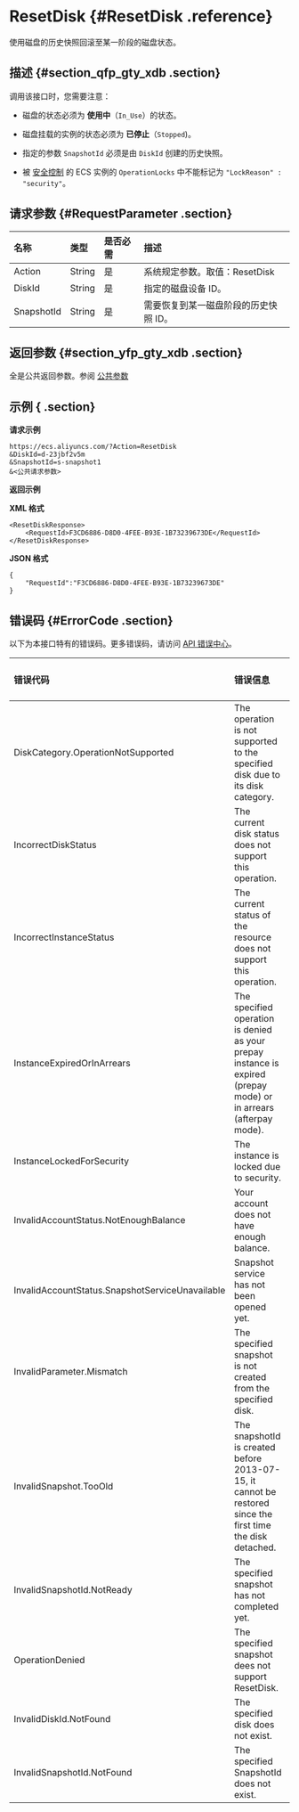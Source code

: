 # ResetDisk {#ResetDisk .reference}

使用磁盘的历史快照回滚至某一阶段的磁盘状态。

## 描述 {#section_qfp_gty_xdb .section}

调用该接口时，您需要注意：

-   磁盘的状态必须为 **使用中**（`In_Use`）的状态。

-   磁盘挂载的实例的状态必须为 **已停止**（`Stopped`\)。

-   指定的参数 `SnapshotId` 必须是由 `DiskId` 创建的历史快照。

-   被 [安全控制](cn.zh-CN/API参考/附录/安全锁定时的API行为.md#) 的 ECS 实例的 `OperationLocks` 中不能标记为 `"LockReason" : "security"`。


## 请求参数 {#RequestParameter .section}

|名称|类型|是否必需|描述|
|:-|:-|:---|:-|
|Action|String|是|系统规定参数。取值：ResetDisk|
|DiskId|String|是|指定的磁盘设备 ID。|
|SnapshotId|String|是|需要恢复到某一磁盘阶段的历史快照 ID。|

## 返回参数 {#section_yfp_gty_xdb .section}

全是公共返回参数。参阅 [公共参数](cn.zh-CN/API参考/HTTP调用方式/公共参数.md#commonResponseParameters)

## 示例 { .section}

**请求示例** 

```
https://ecs.aliyuncs.com/?Action=ResetDisk
&DiskId=d-23jbf2v5m
&SnapshotId=s-snapshot1
&<公共请求参数>
```

**返回示例** 

**XML 格式**

```
<ResetDiskResponse>
    <RequestId>F3CD6886-D8D0-4FEE-B93E-1B73239673DE</RequestId>
</ResetDiskResponse>
```

 **JSON 格式** 

```
{
    "RequestId":"F3CD6886-D8D0-4FEE-B93E-1B73239673DE"
}
```

## 错误码 {#ErrorCode .section}

以下为本接口特有的错误码。更多错误码，请访问 [API 错误中心](https://error-center.aliyun.com/status/product/Ecs)。

|错误代码|错误信息|HTTP 状态码|说明|
|:---|:---|:-------|:-|
|DiskCategory.OperationNotSupported|The operation is not supported to the specified disk due to its disk category.|400|指定磁盘的磁盘类型不支持该操作。|
|IncorrectDiskStatus|The current disk status does not support this operation.|403|磁盘的状态必须为 **使用中**（`In_Use`）的状态。|
|IncorrectInstanceStatus|The current status of the resource does not support this operation.|403|磁盘挂载的实例的状态必须为 **已停止**（`Stopped`）。|
|InstanceExpiredOrInArrears|The specified operation is denied as your prepay instance is expired \(prepay mode\) or in arrears \(afterpay mode\).|403|您的实例已过期或者已欠费。|
|InstanceLockedForSecurity|The instance is locked due to security.|403|指定的实例被 [安全控制](cn.zh-CN/API参考/附录/安全锁定时的API行为.md#)。|
|InvalidAccountStatus.NotEnoughBalance|Your account does not have enough balance.|403|账户余额不足。|
|InvalidAccountStatus.SnapshotServiceUnavailable|Snapshot service has not been opened yet.|403|您暂未开通快照服务，前往 [ECS 控制台](https://ecs.console.aliyun.com/) 开通。|
|InvalidParameter.Mismatch|The specified snapshot is not created from the specified disk.|403|指定的快照不是指定磁盘的历史快照。|
|InvalidSnapshot.TooOld|The snapshotId is created before 2013-07-15, it cannot be restored since the first time the disk detached.|403|指定的快照创建于 2013 年 7 月 15 日（含）之前，不能用于回滚磁盘。|
|InvalidSnapshotId.NotReady|The specified snapshot has not completed yet.|403|指定的快照还在创建中。|
|OperationDenied|The specified snapshot dees not support ResetDisk.|403|指定的快照不能用于回滚。|
|InvalidDiskId.NotFound|The specified disk does not exist.|404|指定的磁盘不存在。|
|InvalidSnapshotId.NotFound|The specified SnapshotId does not exist.|404|指定的快照不存在。|

